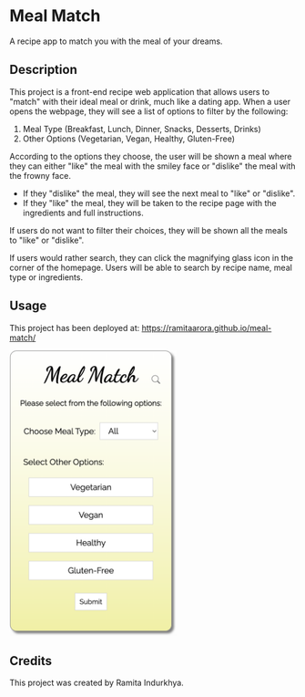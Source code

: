 # Meal Match

A recipe app to match you with the meal of your dreams.

## Description

This project is a front-end recipe web application that allows users to "match" with their ideal meal or drink, much like a dating app. When a user opens the webpage, they will see a list of options to filter by the following:

1. Meal Type (Breakfast, Lunch, Dinner, Snacks, Desserts, Drinks)
2. Other Options (Vegetarian, Vegan, Healthy, Gluten-Free)

According to the options they choose, the user will be shown a meal where they can either "like" the meal with the smiley face or "dislike" the meal with the frowny face. 
- If they "dislike" the meal, they will see the next meal to "like" or "dislike". 
- If they "like" the meal, they will be taken to the recipe page with the ingredients and full instructions. 

If users do not want to filter their choices, they will be shown all the meals to "like" or "dislike".

If users would rather search, they can click the magnifying glass icon in the corner of the homepage. Users will be able to search by recipe name, meal type or ingredients.

## Usage

This project has been deployed at: https://ramitaarora.github.io/meal-match/

<img src="./public/images/meal-match-screenshot.png" height=500px alt="screenshot"/>

## Credits

This project was created by Ramita Indurkhya.